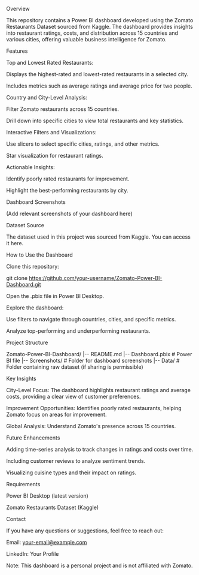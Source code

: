 Overview

This repository contains a Power BI dashboard developed using the Zomato Restaurants Dataset sourced from Kaggle. The dashboard provides insights into restaurant ratings, costs, and distribution across 15 countries and various cities, offering valuable business intelligence for Zomato.

Features

Top and Lowest Rated Restaurants:

Displays the highest-rated and lowest-rated restaurants in a selected city.

Includes metrics such as average ratings and average price for two people.

Country and City-Level Analysis:

Filter Zomato restaurants across 15 countries.

Drill down into specific cities to view total restaurants and key statistics.

Interactive Filters and Visualizations:

Use slicers to select specific cities, ratings, and other metrics.

Star visualization for restaurant ratings.

Actionable Insights:

Identify poorly rated restaurants for improvement.

Highlight the best-performing restaurants by city.

Dashboard Screenshots

(Add relevant screenshots of your dashboard here)

Dataset Source

The dataset used in this project was sourced from Kaggle. You can access it here.

How to Use the Dashboard

Clone this repository:

git clone https://github.com/your-username/Zomato-Power-BI-Dashboard.git

Open the .pbix file in Power BI Desktop.

Explore the dashboard:

Use filters to navigate through countries, cities, and specific metrics.

Analyze top-performing and underperforming restaurants.

Project Structure

Zomato-Power-BI-Dashboard/
|-- README.md
|-- Dashboard.pbix  # Power BI file
|-- Screenshots/    # Folder for dashboard screenshots
|-- Data/           # Folder containing raw dataset (if sharing is permissible)

Key Insights

City-Level Focus: The dashboard highlights restaurant ratings and average costs, providing a clear view of customer preferences.

Improvement Opportunities: Identifies poorly rated restaurants, helping Zomato focus on areas for improvement.

Global Analysis: Understand Zomato's presence across 15 countries.

Future Enhancements

Adding time-series analysis to track changes in ratings and costs over time.

Including customer reviews to analyze sentiment trends.

Visualizing cuisine types and their impact on ratings.

Requirements

Power BI Desktop (latest version)

Zomato Restaurants Dataset (Kaggle)

Contact

If you have any questions or suggestions, feel free to reach out:

Email: your-email@example.com

LinkedIn: Your Profile

Note: This dashboard is a personal project and is not affiliated with Zomato.


